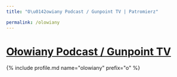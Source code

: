 ```yaml
---
title: "O\u0142owiany Podcast / Gunpoint TV | Patromierz"

permalink: /olowiany
---
```


# [Ołowiany Podcast / Gunpoint TV](https://patronite.pl/olowiany)

{% include profile.md name="olowiany" prefix="o" %}
